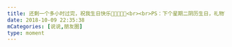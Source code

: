 ```yaml
---
title: 还剩一个多小时过完，祝我生日快乐🎂🎁🎊🎈🎉<br><br>PS：下个星期二阴历生日，礼物可以提前准备了🙂
date: 2018-10-09 22:35:38
mCategories: [说说,朋友圈]
type: moment
---
```


<div id="pics-20181009223538"></div>

<script src="/lib/moment/pics.js"></script>
<script>
var data = [
    {"link": "2018-10-09_000000.jpeg", "type": "shuoshuo"},
    {"link": "2018-10-09_000001.jpeg", "type": "shuoshuo"}
];
picsRender(data, "pics-20181009223538");
</script>
